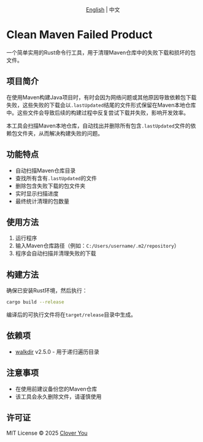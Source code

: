 <p align="center"><a href="README.md">English</a> | 中文</p>

# Clean Maven Failed Product

一个简单实用的Rust命令行工具，用于清理Maven仓库中的失败下载和损坏的包文件。

## 项目简介

在使用Maven构建Java项目时，有时会因为网络问题或其他原因导致依赖包下载失败，这些失败的下载会以`.lastUpdated`结尾的文件形式保留在Maven本地仓库中。这些文件会导致后续的构建过程中反复尝试下载并失败，影响开发效率。

本工具会扫描Maven本地仓库，自动找出并删除所有包含`.lastUpdated`文件的依赖包文件夹，从而解决构建失败的问题。

## 功能特点

- 自动扫描Maven仓库目录
- 查找所有含有`.lastUpdated`的文件
- 删除包含失败下载的包文件夹
- 实时显示扫描进度
- 最终统计清理的包数量

## 使用方法

1. 运行程序
2. 输入Maven仓库路径（例如：`C:/Users/username/.m2/repository`）
3. 程序会自动扫描并清理失败的下载

## 构建方法

确保已安装Rust环境，然后执行：

```bash
cargo build --release
```

编译后的可执行文件将在`target/release`目录中生成。

## 依赖项

- [walkdir](https://crates.io/crates/walkdir) v2.5.0 - 用于递归遍历目录

## 注意事项

- 在使用前建议备份您的Maven仓库
- 该工具会永久删除文件，请谨慎使用

## 许可证

MIT License © 2025 [Clover You](https://github.com/clovu)
